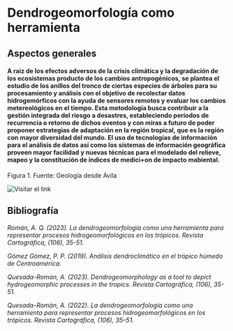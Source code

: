 #  **Dendrogeomorfología como herramienta**

## **Aspectos generales**


#### **A raíz de los efectos adversos de la crisis climática y la degradación de los ecosistemas producto de los cambios antropogénicos, se plantea el estudio de los anillos del tronco de ciertas especies de árboles para su procesamiento y análisis con el objetivo de recolectar datos hidrogemórficos con la ayuda de sensores remotos y evaluar los cambios metereológicos en el tiempo. Esta metodología busca contribuir a la gestión integrada del riesgo a desastres, estableciendo períodos de recurrencia o retorno de dichos eventos y con miras a futuro de poder proponer estrategias de adaptación en la región tropical, que es la región con mayor diversidad del mundo. El uso de tecnologías de información para el análisis de datos así como los sistemas de información geográfica proveen mayor facilidad y nuevas técnicas para el modelado del relieve, mapeo y la constitución de índices de medici+on de impacto mabiental.**


 Figura 1.  Fuente: Geología desde Ávila
 
 ![Visitar el link](https://geolodiaavila.files.wordpress.com/2019/11/figura1.png?w=1024.png)
 
 ## **Bibliografía** 
 
_Román, A. Q. (2023). La dendrogeomorfología como una herramienta para representar procesos hidrogeomorfológicos en los trópicos. Revista Cartográfica, (106), 35-51._

_Gómez Gómez, P. P. (2019). Análisis dendroclimático en el trópico húmedo de Centroamérica._

_Quesada-Roman, A. (2023). Dendrogeomorphology as a tool to depict hydrogeomorphic processes in the tropics. Revista Cartográfica, (106), 35-51._

_Quesada-Román, A. (2022). La dendrogeomorfología como una herramienta para representar procesos hidrogeomorfológicos en los trópicos. Revista Cartográfica, (106), 35–51._
 

